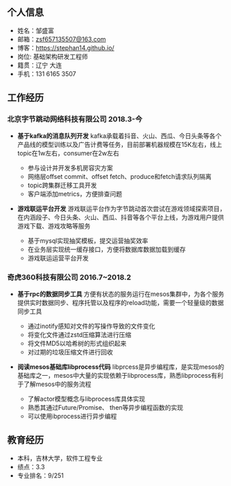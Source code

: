 ## 个人信息

- 姓名：邹盛富
- 邮箱：zsf657135507@163.com
- 博客：https://stephan14.github.io/
- 岗位: 基础架构研发工程师
- 籍贯：辽宁 大连
- 手机：131 6165 3507


## 工作经历

### 北京字节跳动网络科技有限公司 2018.3-今
 - **基于kafka的消息队列开发**
 kafka承载着抖音、火山、西瓜、今日头条等各个产品线的模型训练以及广告计费等任务，目前部署机器规模在15K左右，线上topic在1w左右，consumer在2w左右

    - 参与设计并开发多机房容灾方案
    - 网络层offset commit、offset fetch、produce和fetch请求队列隔离
    - topic跨集群迁移工具开发
    - 客户端添加metrics，方便排查问题


 - **游戏联运平台开发**
 游戏联运平台作为字节跳动首次尝试在游戏领域探索项目，在内涵段子、今日头条、火山、西瓜、抖音等各个平台上线，为游戏用户提供游戏下载、游戏攻略等服务

    - 基于mysql实现抽奖模板，提交运营抽奖效率
    - 在业务层实现统一缓存接口，方便将数据库数据加载到缓存
    - 游戏联运运营平台开发

### 奇虎360科技有限公司 2016.7~2018.2
 - **基于rpc的数据同步工具**
 方便有状态的服务运行在mesos集群中，为各个服务提供实时数据同步、程序托管以及程序的reload功能，需要一个轻量级的数据同步工具

    - 通过inotify感知对文件的写操作导致的文件变化
    - 将变化文件通过zstd压缩算法进行压缩
    - 将文件MD5以哈希树的形式组织起来
    - 对过期的垃圾压缩文件进行回收

 - **阅读mesos基础库libprocess代码**
 libprcess是异步编程库，是实现mesos的基础库之一，mesos中大量的实现依赖于libprocess库，熟悉libprocess有利于了解mesos中的服务流程
 
    - 了解actor模型概念与libprocess库具体实现
    - 熟悉其通过Future/Promise、 then等异步编程函数的实现
    - 可以使用ibprocess进行异步编程

## 教育经历

- 本科，吉林大学，软件工程专业
- 绩点：3.3
- 专业排名：9/251
